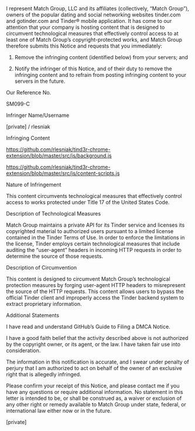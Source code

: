 I represent Match Group, LLC and its affiliates (collectively, “Match Group”), owners of the popular dating and social networking websites tinder.com and gotinder.com and Tinder® mobile application. It has come to our attention that your company is hosting content that is designed to circumvent technological measures that effectively control access to at least one of Match Group’s copyright-protected works, and Match Group therefore submits this Notice and requests that you immediately:

1. Remove the infringing content (identified below) from your servers; and

2. Notify the infringer of this Notice, and of their duty to remove the infringing content and to refrain from posting infringing content to your servers in the future.

Our Reference No.

SM099-C

Infringer Name/Username

[private] / rlesniak

Infringing Content

https://github.com/rlesniak/tind3r-chrome-extension/blob/master/src/js/background.js

https://github.com/rlesniak/tind3r-chrome-extension/blob/master/src/js/content-scripts.js

Nature of Infringement

This content circumvents technological measures that effectively control access to works protected under Title 17 of the United States Code.

Description of Technological Measures

Match Group maintains a private API for its Tinder service and licenses its copyrighted material to authorized users pursuant to a limited license contained in the Tinder Terms of Use. In order to enforce the limitations in the license, Tinder employs certain technological measures that include auditing the “user-agent” headers in incoming HTTP requests in order to determine the source of those requests.

Description of Circumvention

This content is designed to circumvent Match Group’s technological protection measures by forging user-agent HTTP headers to misrepresent the source of the HTTP requests. This content allows users to bypass the official Tinder client and improperly access the Tinder backend system to extract proprietary information.

Additional Statements

I have read and understand GitHub’s Guide to Filing a DMCA Notice.

I have a good faith belief that the activity described above is not authorized by the copyright owner, or its agent, or the law. I have taken fair use into consideration.

The information in this notification is accurate, and I swear under penalty of perjury that I am authorized to act on behalf of the owner of an exclusive right that is allegedly infringed.

Please confirm your receipt of this Notice, and please contact me if you have any questions or require additional information. No statement in this letter is intended to be, or shall be construed as, a waiver or exclusion of any other right or remedy available to Match Group under state, federal, or international law either now or in the future.

[private]
